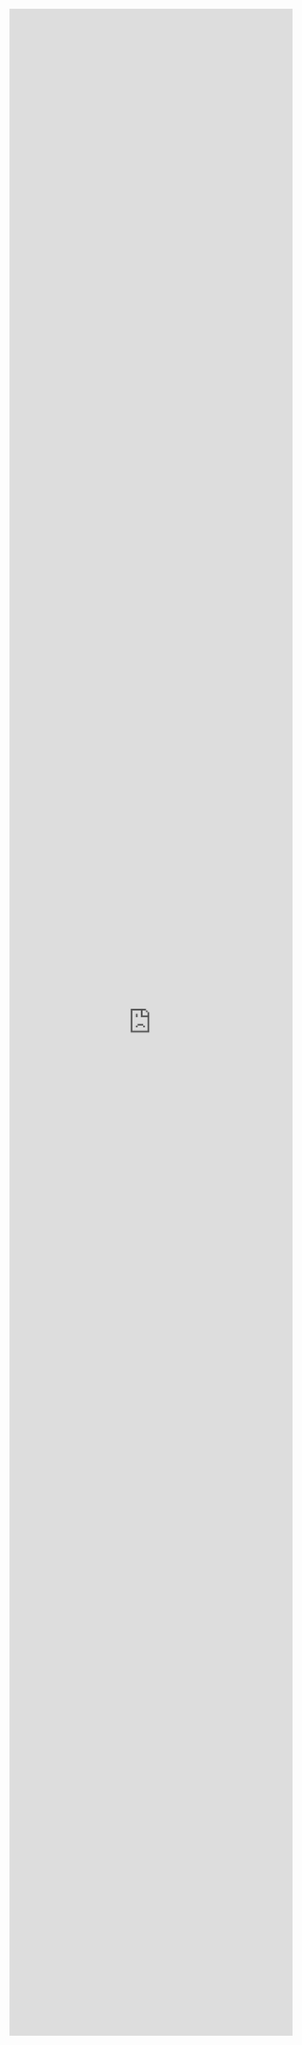 
<iframe xml 
style="position:relative; top:100; left:0; bottom:0; right:0; width:100%; height:90vh; border:none; margin:0; padding:0; overflow:hidden; z-index:999999;"  src="https://nbviewer.org/github/DataWranglerPro/quartz/blob/v4/content/Assets/notebooks/How_to_Create_Basic_Pandas_Visualizations.ipynb"></iframe>











